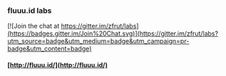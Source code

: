 ### fluuu.id labs

[![Join the chat at https://gitter.im/zfrut/labs](https://badges.gitter.im/Join%20Chat.svg)](https://gitter.im/zfrut/labs?utm_source=badge&utm_medium=badge&utm_campaign=pr-badge&utm_content=badge)

#### [http://fluuu.id/](http://fluuu.id/)

